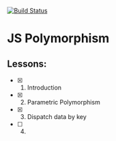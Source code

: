 [![Build Status](https://travis-ci.org/mrchepel/backend-polymorphism.svg?branch=master)](https://travis-ci.org/mrchepel/backend-polymorphism)

# JS Polymorphism
## Lessons:
  - [x] 1. Introduction
  - [x] 2. Parametric Polymorphism
  - [x] 3. Dispatch data by key
  - [ ] 4.

